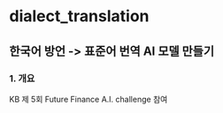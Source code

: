 # dialect_translation
## 한국어 방언 -> 표준어 번역 AI 모델 만들기

### 1. 개요 <br>
KB 제 5회 Future Finance A.I. challenge 참여
